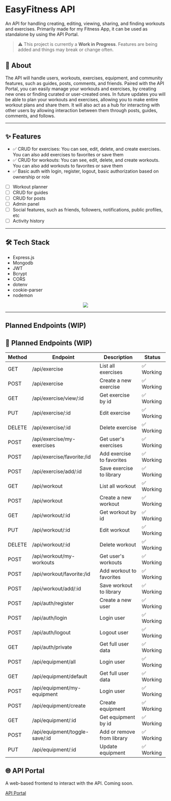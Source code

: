 # EasyFitness API

An API for handling creating, editing, viewing, sharing, and finding workouts and exercises. Primarily made for my Fitness App, it can be used as standalone by using the API Portal.  
> ⚠️ This project is currently a **Work in Progress**. Features are being added and things may break or change often.

## 📖 About

The API will handle users, workouts, exercises, equipment, and community features, such as guides, posts, comments, and friends. Paired with the API Portal, you can easily manage your workouts and exercises, by creating new ones or finding curated or user-created ones.
In future updates you will be able to plan your workouts and exercises, allowing you to make entire workout plans and share them. It will also act as a hub for interacting with other users by allowing interaction between them through posts, guides, comments, and follows.

---

## ✨ Features

- ✅  CRUD for exercises: You can see, edit, delete, and create exercises. You can also add exercises to favorites or save them
- ✅  CRUD for workouts: You can see, edit, delete, and create workouts. You can also add workouts to favorites or save them
- ✅  Basic auth with login, register, logout, basic authorization based on ownership or role
- [ ] Workout planner
- [ ] CRUD for guides
- [ ] CRUD for posts
- [ ] Admin panel
- [ ] Social features, such as friends, followers, notifications, public profiles, etc
- [ ] Activity history

---

## 🛠️ Tech Stack

- Express.js
- Mongodb
- JWT
- Bcrypt
- CORS
- dotenv
- cookie-parser
- nodemon

<p align="center">
  <a href="https://skillicons.dev">
    <img src="https://skillicons.dev/icons?i=git,express,js,mongodb,npm" />
  </a>
</p>

---
## Planned Endpoints (WIP)
## 📡 Planned Endpoints (WIP)

| Method | Endpoint                        | Description                    | Status      |
|--------|---------------------------------|--------------------------------|-------------|
| GET    | /api/exercise                   | List all exercises             | ✅ Working  |
| POST   | /api/exercise                   | Create a new exercise          | ✅ Working  |
| GET    | /api/exercise/view/:id          | Get exercise by id             | ✅ Working  |
| PUT    | /api/exercise/:id               | Edit exercise                  | ✅ Working  |
| DELETE | /api/exercise/:id               | Delete exercise                | ✅ Working  |
| POST   | /api/exercise/my-exercises      | Get user's exercises           | ✅ Working  |
| POST   | /api/exercise/favorite:/id      | Add exercise to favorites      | ✅ Working  |
| POST   | /api/exercise/add/:id           | Save exercise to library       | ✅ Working  |
| GET    | /api/workout                    | List all workout               | ✅ Working  |
| POST   | /api/workout                    | Create a new workout           | ✅ Working  |
| GET    | /api/workout/:id                | Get workout by id              | ✅ Working  |
| PUT    | /api/workout/:id                | Edit workout                   | ✅ Working  |
| DELETE | /api/workout/:id                | Delete workout                 | ✅ Working  |
| POST   | /api/workout/my-workouts        | Get user's workouts            | ✅ Working  |
| POST   | /api/workout/favorite:/id       | Add workout to favorites       | ✅ Working  |
| POST   | /api/workout/add/:id            | Save workout to library        | ✅ Working  |
| POST   | /api/auth/register              | Create a new user              | ✅ Working  |
| POST   | /api/auth/login                 | Login user                     | ✅ Working  |
| POST   | /api/auth/logout                | Logout user                    | ✅ Working  |
| GET    | /api/auth/private               | Get full user data             | ✅ Working  |
| POST   | /api/equipment/all              | Login user                     | ✅ Working  |
| GET    | /api/equipment/default          | Get full user data             | ✅ Working  |
| POST   | /api/equipment/my-equipment     | Login user                     | ✅ Working  |
| POST    | /api/equipment/create           | Create equipment               | ✅ Working  |
| GET    | /api/equipment/:id              | Get equipment by id            | ✅ Working  |
| POST   | /api/equipment/toggle-save/:id  | Add or remove from library     | ✅ Working  |
| PUT    | /api/equipment/:id              | Update equipment               | ✅ Working  |

## 🌐 API Portal

A web-based frontend to interact with the API. Coming soon.

[API Portal](https://github.com/Stefan0712/api-portal)
